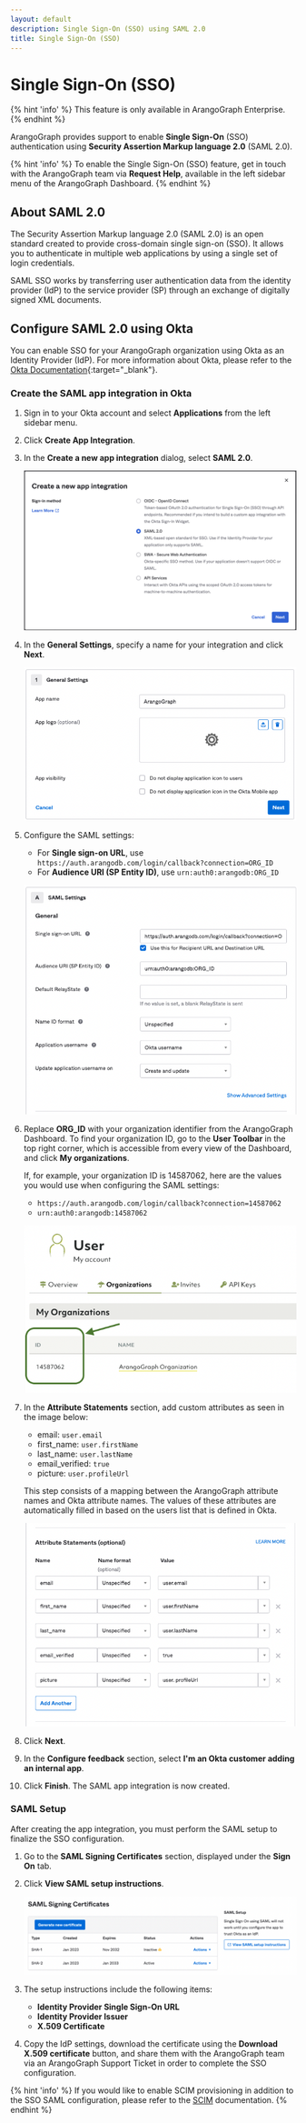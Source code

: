```yaml
---
layout: default
description: Single Sign-On (SSO) using SAML 2.0
title: Single Sign-On (SSO)
---
```

# Single Sign-On (SSO)

{% hint 'info' %}
This feature is only available in ArangoGraph Enterprise.
{% endhint %}

ArangoGraph provides support to enable **Single Sign-On** (SSO) authentication
using **Security Assertion Markup language 2.0** (SAML 2.0).

{% hint 'info' %}
To enable the Single Sign-On (SSO) feature, get in touch with the ArangoGraph
team via **Request Help**, available in the left sidebar menu of the
ArangoGraph Dashboard.
{% endhint %}

## About SAML 2.0

The Security Assertion Markup language 2.0 (SAML 2.0) is an open standard created
to provide cross-domain single sign-on (SSO). It allows you to authenticate in
multiple web applications by using a single set of login credentials.

SAML SSO works by transferring user authentication data from the identity
provider (IdP) to the service provider (SP) through an exchange of digitally
signed XML documents.

## Configure SAML 2.0 using Okta

You can enable SSO for your ArangoGraph organization using Okta as an Identity
Provider (IdP). For more information about Okta, please refer to the
[Okta Documentation](https://help.okta.com/en-us/Content/index.htm?cshid=csh-index){:target="_blank"}.

### Create the SAML app integration in Okta

1. Sign in to your Okta account and select **Applications** from the left sidebar menu.
2. Click **Create App Integration**.
3. In the **Create a new app integration** dialog, select **SAML 2.0**.

   ![ArangoGraph Create Okta App Integration](images/arangograph-okta-create-integration.png)
4. In the **General Settings**, specify a name for your integration and click **Next**.

   ![ArangoGraph Okta Integration Name](images/arangograph-okta-integration-name.png)
5. Configure the SAML settings:
   - For **Single sign-on URL**, use `https://auth.arangodb.com/login/callback?connection=ORG_ID`
   - For **Audience URI (SP Entity ID)**, use `urn:auth0:arangodb:ORG_ID`

   ![ArangoGraph Okta SAML General Settings](images/arangograph-okta-saml-general-settings.png)

6. Replace **ORG_ID** with your organization identifier from the 
   ArangoGraph Dashboard. To find your organization ID, go to the **User Toolbar**
   in the top right corner, which is accessible from every view of the Dashboard,
   and click **My organizations**.

   If, for example, your organization ID is 14587062, here are the values you
   would use when configuring the SAML settings:
   - `https://auth.arangodb.com/login/callback?connection=14587062`
   - `urn:auth0:arangodb:14587062`
   
   ![ArangoGraph Organization ID](images/arangograph-organization-id.png)
7. In the **Attribute Statements** section, add custom attributes as seen in the image below:
   - email: `user.email`
   - first_name: `user.firstName`
   - last_name: `user.lastName`
   - email_verified: `true`
   - picture: `user.profileUrl`

   This step consists of a mapping between the ArangoGraph attribute names and
   Okta attribute names. The values of these attributes are automatically filled
   in based on the users list that is defined in Okta.

   ![ArangoGraph Okta SAML Attributes](images/arangograph-okta-saml-attributes.png)
8. Click **Next**.
9. In the **Configure feedback** section, select **I'm an Okta customer adding an internal app**.
10. Click **Finish**. The SAML app integration is now created.

### SAML Setup

After creating the app integration, you must perform the SAML setup to finalize
the SSO configuration.

1. Go to the **SAML Signing Certificates** section, displayed under the **Sign On** tab.
2. Click **View SAML setup instructions**.

   ![ArangoGraph Okta SAML Setup](images/arangograph-okta-saml-setup.png)
3. The setup instructions include the following items:
   - **Identity Provider Single Sign-On URL**
   - **Identity Provider Issuer**
   - **X.509 Certificate**
4. Copy the IdP settings, download the certificate using the
   **Download X.509 certificate** button, and share them with the ArangoGraph
   team via an ArangoGraph Support Ticket in order to complete the SSO
   configuration.

{% hint 'info' %}
If you would like to enable SCIM provisioning in addition to the SSO SAML
configuration, please refer to the [SCIM](scim.html) documentation.
{% endhint %}